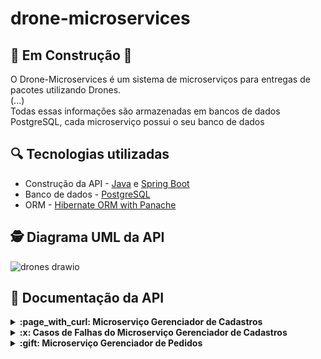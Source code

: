 # drone-microservices
## 🔧​ Em Construção 🔧​
O Drone-Microservices é um sistema de microserviços para entregas de pacotes utilizando Drones.<br>
(...)
<br>
Todas essas informações são armazenadas em bancos de dados PostgreSQL, cada microserviço possui o seu banco de dados<br>

## :mag: Tecnologias utilizadas
- Construção da API - [Java](https://www.oracle.com/br/java/technologies/javase/jdk11-archive-downloads.html) e [Spring Boot](https://spring.io/projects/spring-boot)<br>
- Banco de dados - [PostgreSQL](https://www.postgresql.org/) <br>
-  ORM - [Hibernate ORM with Panache](https://quarkus.io/guides/hibernate-orm-panache) <br>

## 🕵 Diagrama UML da API <br>

![drones drawio](https://github.com/user-attachments/assets/414ee0c9-b5c4-4bba-843f-050befab75fe)

## 🔎 Documentação da API
<details>
<summary><strong>:page_with_curl: Microserviço Gerenciador de Cadastros  </strong></summary><br/>

- Cadastrar um usuário

```
  POST /register/user
```
:point_right: Não é possível cadastrar CPF e E-mail duplicados.<br>
:point_right: As senhas são salvas no banco de dados criptografadas com o algorítimo "SHA-256".<br>

| Parâmetro   | Tipo       | Descrição                           |
| :---------- | :--------- | :---------------------------------- |
| `nome` | `string` |   nome do usuário |
| `sobrenome` | `string` |  sobrenome do usuário |
| `cpf` | `string` |   CPF do usuário|
| `email` | `string` |   e-mail do usuário |
| `telefone` | `string` |   telefone do usuário |
| `senha` | `string` |   senha de acesso |

  Corpo da resposta: <br/>
  
  
  ```json
  {
"id": 1,
"nome": "John",
"sobrenome": "Martinez",
"email": "xxxx@gmail.com",
"telefone": "5531987198765",
  }
  ```
:white_check_mark: STATUS 201 CREATED

- Buscar um usuário por CPF

```
  GET /register/user/cpf/:cpf
```
  Corpo da resposta: <br/>
  
  
  ```json
{
	"id": 1,
	"nome": "John",
	"sobrenome": "Martinez",
	"email": "xxxx@gmail.com",
	"enderecos": [
		{
			"id": 1,
			"logradouro": "Andradas",
			"numero": 200,
			"complemento": "apt101",
			"bairro": "Centro",
			"cidade": "Belo Horizonte",
			"estado": "Minas Gerais",
			"cep": "30120-010",
			"latitude": "-19.8244097",
			"longitude": "-43.9788706",
		}
	],
	"telefone": "5531987191234"
}
  ```
:white_check_mark: STATUS 200 OK

- Buscar um usuário por id

```
  GET /register/user/id/:id
```
  Corpo da resposta: <br/>
  
  
  ```json
{
	"id": 1,
	"nome": "John",
	"sobrenome": "Martinez",
	"email": "xxxx@gmail.com",
	"enderecos": [
		{
			"id": 1,
			"logradouro": "Andradas",
			"numero": 200,
			"complemento": "apt101",
			"bairro": "Centro",
			"cidade": "Belo Horizonte",
			"estado": "Minas Gerais",
			"cep": "30120-010",
			"latitude": "-19.8244097",
			"longitude": "-43.9788706",
		}
	],
	"telefone": "5531987191234"
}
  ```
:white_check_mark: STATUS 200 OK

- Edição dos dados cadastrais de um usuário

```
 PUT /register/user/id/:id
```
:point_right: Não é permitido editar o CPF.

| Parâmetro   | Tipo       | Descrição                           |
| :---------- | :--------- | :---------------------------------- |
| `nome` | `string` |   nome do usuário |
| `sobrenome` | `string` |  sobrenome do usuário |
| `cpf` | `string` |   CPF do usuário|
| `email` | `string` |   e-mail do usuário |
| `telefone` | `string` |   telefone do usuário |
| `senha` | `string` |   senha de acesso |

  Corpo da resposta: <br/>
  
  
  ```json
  {
"id": 1,
"nome": "John",
"sobrenome": "Martinez",
"email": "xxxx@gmail.com",
"telefone": "5531987198765",
  }
  ```
:white_check_mark: STATUS 200 OK

- cadastro de um endereço

```
 POST /register/address
```
:point_right: Não é possível cadastrar um endereço para um usuário inexistente.<br>
:point_right: Ao cadastrar um novo endereço uma uma mensagem é enviada a uma fila que irá proceder com uma requisição ao serviço distancematrix.ai para burcar os valores de latitude e longitude do endereço cadastrado e completar as informações no banco de dados.

| Parâmetro   | Tipo       | Descrição                           |
| :---------- | :--------- | :---------------------------------- |
| `usuarioId` | `long` |   id do usuário |
| `logradouro` | `string` | logradouro do usuário |
| `numero` | `long` |   numero do logradouro |
| `complemento` | `string` |  complemento do logradouro |
| `bairro` | `string` |   bairro do logradouro |
| `cidade` | `string` |   cidade do usuário |
| `estado` | `string` |   estado a qual a cidade pertence|
| `cep` | `string` |   CEP do logradouro|

  Corpo da resposta: <br/>
  
  
  ```json
{
    "id": 1,
    "logradouro": "Afonso Pena",
    "numero": 84,
    "complemento": "apt202",
    "bairro": "Centro",
    "cidade": "Belo Horizonte",
    "estado": "Minas Gerais",
    "cep": "30130002",
    "latitude": null,
    "longitude": null,
}
  ```
:white_check_mark: STATUS 201 CREATED

- Busca os endereços de usuário pelo seu id

```
GET /register/address/user/:id
```
  Corpo da resposta: <br/>
  
  
  ```json
[
	{
		"id": 1,
		"logradouro": "Andradas",
		"numero": 200,
		"complemento": "apt101",
		"bairro": "Centro",
		"cidade": "Belo Horizonte",
		"estado": "Minas Gerais",
		"cep": "30120-010",
		"latitude": "-19.8244097",
		"longitude": "-43.9788706",
	}
]
  ```
:white_check_mark: STATUS 200 OK

- Busca um endereço pelo seu id

```
GET /register/address/:id
```
  Corpo da resposta: <br/>
  
  
  ```json
	{
		"id": 1,
		"logradouro": "Andradas",
		"numero": 200,
		"complemento": "apt101",
		"bairro": "Centro",
		"cidade": "Belo Horizonte",
		"estado": "Minas Gerais",
		"cep": "30120-010",
		"latitude": "-19.8244097",
		"longitude": "-43.9788706",
	}
  ```
:white_check_mark: STATUS 200 OK

- Deleta um endereço pelo seu id

```
DELETE /register/address/:id
```
  Corpo da resposta: <br/>
  
  
  ```json
Endereço deletado com sucesso
  ```
:white_check_mark: STATUS 200 OK

- Edita um endereço pelo seu  id

```
PUT /register/address/:id
```
:point_right: Ao cadastrar um novo endereço uma mensagem é enviada a uma fila que irá proceder com uma requisição ao serviço distancematrix.ai para burcar os valores de latitude e longitude do endereço cadastrado e completar as informações no banco de dados.

| Parâmetro   | Tipo       | Descrição                           |
| :---------- | :--------- | :---------------------------------- |
| `logradouro` | `string` | logradouro do usuário |
| `numero` | `long` |   numero do logradouro |
| `complemento` | `string` |  complemento do logradouro |
| `bairro` | `string` |   bairro do logradouro |
| `cidade` | `string` |   cidade do usuário |
| `estado` | `string` |   estado a qual a cidade pertence|
| `cep` | `string` |   CEP do logradouro|

  Corpo da resposta: <br/>
  
  
  ```json
{
    "id": 1,
    "logradouro": "Afonso Pena",
    "numero": 84,
    "complemento": "apt202",
    "bairro": "Centro",
    "cidade": "Belo Horizonte",
    "estado": "Minas Gerais",
    "cep": "30130002",
    "latitude": "-19.9650549",
    "longitude": "-43.803484",
}
  ```
:white_check_mark: STATUS 200 OK

- Cadastro um Drone

```
POST /register/drone
```
:point_right: Não é possível cadastrar um drone com um status inexistente. <br>
:point_right: Ao cadastrar um novo drone com status Disponível é enviado uma mensagem para uma fila que irá verificar se há algum pedido com pendencia de alocação de um drone para realizar a entrega.
  
| Parâmetro   | Tipo       | Descrição                           |
| :---------- | :--------- | :---------------------------------- |
| `modelo` | `string` | modelo do drone |
| `marca` | `string` |  marca do drone  |
| `ano` | `string` |  ano de fabricação do drone |
| `status` | `string` |   enun dos status possíveis para o drone|

  Corpo da resposta: <br/>
  
  
  ```json
{
"id": 1,
"modelo": "x",
"marca": "DJI",
"ano": "2018",
"status": "DISPONIVEL"
}
  ```
:white_check_mark: STATUS 201 CREATED

- Busca um drone pelo id

```
GET /register/drone/:id
```

  Corpo da resposta: <br/>
  
  
  ```json
{
"id": 1,
"modelo": "x",
"marca": "DJI",
"ano": "2018",
"status": "DISPONIVEL"
}
  ```
:white_check_mark: STATUS 200 ok

- Edita o status de um drone

```
PUT /register/drone/:id/status/:status
```
:point_right: Não é possível editar um drone com status diferente dos pré-estabelecidos.<br>
:point_right: Ao editar um drone para o status Disponível é enviado uma mensagem para uma fila que irá verificar se há algum pedido com pendencia de alocação de um drone para realizar a entrega.


  Corpo da resposta: <br/>
  
  
  ```json
{
"id": 1,
"modelo": "x",
"marca": "DJI",
"ano": "2018",
"status": "EM_ROTA"
}
  ```
:white_check_mark: STATUS 200 OK

- Busca todos os drones cadastrados

```
GET /register/drone
```

  Corpo da resposta: <br/>
  
  
  ```json
[
	{
		"id": 1,
		"modelo": "x",
		"marca": "DJI",
		"ano": "2018",
		"status": "EM_ROTA"
	},
	{
		"id": 2,
		"modelo": " z908",
		"marca": "xiaomi",
		"ano": "2024",
		"status": "DISPONIVEL"
	}
]
  ```
:white_check_mark: STATUS 200 OK

- Busca drones por tipo de status

```
GET /register/drone/status/:status
```
:point_right:: Não é possível buscar um drone com status diferente dos pré-estabelecidos.

  Corpo da resposta: <br/>
  
  
  ```json
[
	{
		"id": 1,
		"modelo": "x",
		"marca": "DJI",
		"ano": "2018",
		"status": "EM_ROTA"
	},
	{
		"id": 2,
		"modelo": " z908",
		"marca": "xiaomi",
		"ano": "2024",
		"status": "EM_ROTA"
	}
]
  ```
:white_check_mark: STATUS 200 OK

</details>
<details>
<summary><strong>:x: Casos de Falhas do Microserviço Gerenciador de Cadastros </strong></summary><br/>

- Ao tentar cadastrar um usuário com CPF e e-mail já existentes na base de dados deve  emitir a exceção `UsuarioExistenteException`<br><br>
:warning: STATUS 409 - CONFLICT
 ```json
	CPF ou Email já cadastrado
  ```
- Ao buscar por um usuário inexistente deve emitir a exceção `UsuarioNaoExistenteException`<br><br>
:warning: STATUS 404 - NOT FOUND
 ```json
	Usuário não encontrado
  ```
- Ao tentar edita o CPF de um usuário deve  emitir a exceção `EdicaoNaoPermitidaException`<br><br>
:x: STATUS 403 - FORBIDDEN
 ```json
	Edição não permitida
  ```
- Ao buscar por um endereço inexistente deve emitir a exceção `EnderecoNaoExistenteException`<br><br>
:warning: STATUS 404 - NOT FOUND
 ```json
	Endereço não encontrado
  ```
- Ao tentar cadastrar, editar ou buscar por um drone com um status diferente dos pré-estabelecidos deve  emitir a exceção `StatusInvalidoExceptionn`<br><br>
:x: STATUS 403 - FORBIDDEN
 ```json
	Status inexistente
 ```

- Ao buscar por um drone inexistente deve emitir a exceção `DroneNaoExistenteException`<br><br>
:warning: STATUS 404 - NOT FOUND
 ```json
	Drone não encontrado
  ```
</details>

<details>
<summary><strong>:gift: Microserviço Gerenciador de Pedidos  </strong></summary><br/>
	
- Cadastro de um Pedido

```
POST /order
```
  
| Parâmetro   | Tipo       | Descrição                           |
| :---------- | :--------- | :---------------------------------- |
| `dataPedido` | `LocalDateTime` | data do pedido |
| `status:` | `string` |  "criado"  |
| `remetenteId` | `long` |  id de identificação do remetente |
| `destinatarioId` | `long` |   id de identificação do destinatário |
| `enderecoId` | `long` |   id de identificação do endereço de entrega |

  Corpo da resposta: <br/>
  
  ```json
  {
	"id": 1,
	"dataPedido": "2024-12-03T10:15:30",
	"dataEntrega": null,
	"status": "CRIADO",
	"endereco": {
		"logradouro": "Afonso Pena",
		"numero": 84,
		"complemento": "apt202",
		"bairro": "Centro",
		"cidade": "Belo Horizonte",
		"estado": "Minas Gerais",
		"cep": "30130002"
	},
	"remetente": {
		"id": 1,
		"nome": "Joe",
		"sobrenome": "Batista",
		"email": "je@gmail.com",
		"telefone": "5531987191832"
	},
	"destinatario": {
		"id": 1,
		"nome": "Joe",
		"sobrenome": "Batista",
		"email": "je@gmail.com",
		"telefone": "5531987191832"
	},
	"droneId": null
}

  ```
:white_check_mark: STATUS 201 CREATED

- Busca um pedido pelo id

```
GET /order/:id
```
Corpo da resposta: <br/>

  ```json
  {
	"id": 1,
	"dataPedido": "2024-12-03T10:15:30",
	"dataEntrega": null,
	"status": "CRIADO",
	"endereco": {
		"logradouro": "Afonso Pena",
		"numero": 84,
		"complemento": "apt202",
		"bairro": "Centro",
		"cidade": "Belo Horizonte",
		"estado": "Minas Gerais",
		"cep": "30130002"
	},
	"remetente": {
		"id": 1,
		"nome": "Joe",
		"sobrenome": "Batista",
		"email": "je@gmail.com",
		"telefone": "5531987191832"
	},
	"destinatario": {
		"id": 1,
		"nome": "Joe",
		"sobrenome": "Batista",
		"email": "je@gmail.com",
		"telefone": "5531987191832"
	},
	"droneId": 1
}

  ```
:white_check_mark: STATUS 200 OK

- Busca todos os pedidos de um usuário pelo id do usuário

```
GET /order/user/:id
```
OBS: Não é possível buscar um pedido pelo usuário id quando o microserviço gerenciador de cadastros está indisponível.

Corpo da resposta: <br/>

  ```json
  
[
	{
	"id": 1,
	"dataPedido": "2007-12-03T10:15:30",
	"dataEntrega": null,
	"status": "CRIADO",
	"enderecoId": 1,
	"remetenteId": 1,
	"destinatarioId": 2,
	"droneId": null
	}
]
  
  ```
:white_check_mark: STATUS 200 OK

- Edita um pedido pelo id

```
PUT /order/:id
```
OBS: Não é possível editar um pedido com status diferente dos pré-estabelecidos, com remetente, destinatário, endereço e drone não cadastrados e quando o microserviço gerenciador de cadastros está indisponível. Não é possível editar o drone de um pedido quando o seu status é diferente do disponível, ou quando o pedido já está em rota ou finalizado.

| Parâmetro   | Tipo       | Descrição                           |
| :---------- | :--------- | :---------------------------------- |
| `dataPedido` | `LocalDateTime` | data do pedido |
| `dataEntrega` | `LocalDateTime` | data do pedido |
| `status` | `string` |  "criado"  |
| `remetenteId` | `long` |  id de identificação do remetente |
| `destinatarioId` | `long` |   id de identificação do destinatário |
| `enderecoId` | `long` |   id de identificação do endereço de entrega |
| `droneId` | `long` |   id de identificação do drone destinado a realizar a entrega |

  Corpo da resposta: <br/>
  
  ```json
  {
	"id": 1,
	"dataPedido": "2024-12-03T10:15:30",
	"dataEntrega": "2024-12-03T10:15:30",
	"status": "CANCELADO",
	"endereco": {
		"logradouro": "Afonso Pena",
		"numero": 84,
		"complemento": "apt202",
		"bairro": "Centro",
		"cidade": "Belo Horizonte",
		"estado": "Minas Gerais",
		"cep": "30130002"
	},
	"remetente": {
		"id": 1,
		"nome": "Joe",
		"sobrenome": "Batista",
		"email": "je@gmail.com",
		"telefone": "5531987191832"
	},
	"destinatario": {
		"id": 1,
		"nome": "Joe",
		"sobrenome": "Batista",
		"email": "je@gmail.com",
		"telefone": "5531987191832"
	},
	"droneId": 3
}

  ```
:white_check_mark: STATUS 200 OK

</details>
